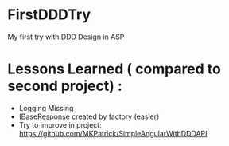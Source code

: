 # FirstDDDTry
My first try with DDD Design in ASP

# Lessons Learned ( compared to second project) :

- Logging Missing
- IBaseResponse created by factory (easier)
- Try to improve in project: https://github.com/MKPatrick/SimpleAngularWithDDDAPI

